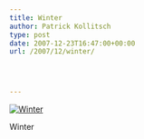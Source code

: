 ```yaml
---
title: Winter
author: Patrick Kollitsch
type: post
date: 2007-12-23T16:47:00+00:00
url: /2007/12/winter/




---
```

<div class="flickr">
  <a href="http://www.flickr.com/photos/schreibblogade/2130435186/" title="Winter"><img src="//farm3.static.flickr.com/2322/2130435186_025d593afb.jpg" alt="Winter" /></a></p> 
  
  <p>
    Winter
  </p>
</div>
